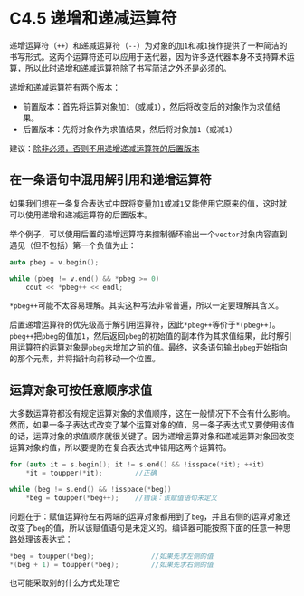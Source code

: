 # C4.5 递增和递减运算符
递增运算符（`++`）和递减运算符（`--`）为对象的加`1`和减`1`操作提供了一种简洁的书写形式。这两个运算符还可以应用于迭代器，因为许多迭代器本身不支持算术运算，所以此时递增和递减运算符除了书写简洁之外还是必须的。

递增和递减运算符有两个版本：
- 前置版本：首先将运算对象加`1`（或减`1`），然后将改变后的对象作为求值结果。
- 后置版本：先将对象作为求值结果，然后将对象加`1`（或减`1`）

建议：[除非必须，否则不用递增递减运算符的后置版本]()

## 在一条语句中混用解引用和递增运算符
如果我们想在一条复合表达式中既将变量加`1`或减`1`又能使用它原来的值，这时就可以使用递增和递减运算符的后置版本。

举个例子，可以使用后置的递增运算符来控制循环输出一个`vector`对象内容直到遇见（但不包括）第一个负值为止：
```cpp
auto pbeg = v.begin();

while (pbeg != v.end() && *pbeg >= 0)
    cout << *pbeg++ << endl;
```

`*pbeg++`可能不太容易理解。其实这种写法非常普遍，所以一定要理解其含义。

后置递增运算符的优先级高于解引用运算符，因此`*pbeg++`等价于`*(pbeg++)`。  
`pbeg++`把`pbeg`的值加`1`，然后返回`pbeg`的初始值的副本作为其求值结果，此时解引用运算符的运算对象是`pbeg`未增加之前的值。最终，这条语句输出`pbeg`开始指向的那个元素，并将指针向前移动一个位置。

## 运算对象可按任意顺序求值
大多数运算符都没有规定运算对象的求值顺序，这在一般情况下不会有什么影响。然而，如果一条子表达式改变了某个运算对象的值，另一条子表达式又要使用该值的话，运算对象的求值顺序就很关键了。因为递增运算对象和递减运算对象回改变运算对象的值，所以要提防在复合表达式中错用这两个运算符。

```cpp
for (auto it = s.begin(); it != s.end() && !isspace(*it); ++it)
    *it = toupper(*it);        //正确
```

```cpp
while (beg != s.end() && !isspace(*beg))
    *beg = toupper(*beg++);    //错误：该赋值语句未定义
```

问题在于：赋值运算符左右两端的运算对象都用到了`beg`，并且右侧的运算对象还改变了`beg`的值，所以该赋值语句是未定义的。编译器可能按照下面的任意一种思路处理该表达式：
```cpp
*beg = toupper(*beg);              //如果先求左侧的值
*(beg + 1) = toupper(*beg);        //如果先求右侧的值
```

也可能采取别的什么方式处理它